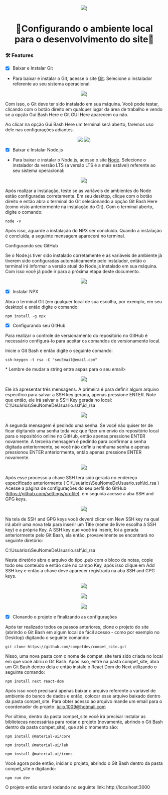 <p align="center">
    <img src="https://user-images.githubusercontent.com/62573072/140557803-c7b8615e-6574-48f4-aae8-208db0566832.png"/>)</p>


<h1 align="center">
    🚀Configurando o ambiente local para o desenvolvimento do site🚀
</h1>
 
### 🛠 Features
- [x] Baixar e Instalar Git

- Para baixar e instalar o Git, acesse o site [Git](https://git-scm.com/downloads). Selecione o instalador referente ao seu sistema operacional:<br />

<p align="center">
    <img src="https://user-images.githubusercontent.com/62573072/140518031-752fed0d-5a49-4983-a58d-36b57b6900ae.png"/>)</p>

Com isso, o Git deve ter sido instalado em sua máquina. Você pode testar, clicando com o botão direito em qualquer lugar da área de trabalho e vendo se a opção Gui Bash Here e Git GUI Here aparecem ou não.

Ao clicar na opção Gui Bash Here um terminal será aberto, faremos uso dele nas configurações adiantes.<br />
<p align="center">
    <img src="(https://user-images.githubusercontent.com/62573072/140558024-35ccd14d-9860-49cf-b6be-cb4b1901453b.png/>)</p>
              
<p align="center">
    <img src="https://user-images.githubusercontent.com/62573072/140558140-77c44175-f0b1-4cf8-bf9a-268d6a484e13.png"/>)</p>


- [x] Baixar e Instalar Node.js  

- Para baixar e instalar o Node.js, acesse o site [Node](https://nodejs.org/en/download/). Selecione o instalador da versão LTS (a versão LTS é a mais estável) referente ao seu sistema operacional:
                                                                                                                    
<p align="center">
    <img src="https://user-images.githubusercontent.com/62573072/140558648-9dbb2441-3fbd-4228-a2c5-3dcfb9e7d317.png"/>)</p>

Após realizar a instalação, teste se as variáveis de ambientes do Node estão configuradas corretamente. Em seu desktop, clique com o botão direito e então abra o terminal do Git selecionando a opção Git Bash Here (como visto anteriormente na instalação do Git). Com o terminal aberto, digite o comando:

```shell script
node -v
```
Após isso, aguarde a instalação do NPX ser concluída. Quando a instalação é concluída, a seguinte mensagem aparecerá no terminal.

Configurando seu GitHub 

Se o Node.js tiver sido instalado corretamente e as variáveis de ambiente já tiverem sido configuradas automaticamente pelo instalador, então o terminal irá informar a versão atual do Node.js instalado em sua máquina. Com isso você já pode ir para a próxima etapa deste documento.
                                                                                                                    
<p align="center">
    <img src="https://user-images.githubusercontent.com/62573072/140560424-e70ebcbc-6b8a-443f-ac6a-aba9b66a9539.png"/>)</p>


- [x] Instalar NPX

Abra o terminal Git (em qualquer local de sua escolha, por exemplo, em seu desktop) e então digite o comando:

```shell script
npm install -g npx
```

- [x] Configurando seu GitHub 

Para realizar o controle de versionamento do repositório no GitHub é necessário configurá-lo para aceitar os comandos de versionamento local.

Inicie o Git Bash e então digite o seguinte comando:

```shell script
ssh-keygen -t rsa -C "seuEmail@email.com"
```
<p>* Lembre de mudar a string entre aspas para o seu email>
                                         
<p align="center">
    <img src="https://user-images.githubusercontent.com/62573072/140561128-3d2228e8-2c52-4757-9c97-1597285422b4.png"/>)</p>
                                         
Ele irá apresentar três mensagens. A primeira é para definir algum arquivo específico para salvar a SSH key gerada, apenas pressione ENTER. Note que então, ele irá salvar a SSH Key gerada no local: C:\Usuários\SeuNomeDeUsuario\.ssh\id_rsa

<p align="center">
    <img src="https://user-images.githubusercontent.com/62573072/140561292-31acf61e-335c-4540-9821-99907725cff1.png"/>)</p>
    
A segunda mensagem é pedindo uma senha. Se você não quiser ter de ficar digitando uma senha toda vez que fizer um envio do repositório local para o repositório online no GitHub, então apenas pressione ENTER novamente. A terceira mensagem é pedindo para confirmar a senha digitada anteriormente, se você não definiu nenhuma senha e apenas pressionou ENTER anteriormente, então apenas pressione ENTER novamente.
                                                                                                                    
<p align="center">
    <img src="https://user-images.githubusercontent.com/62573072/140561375-3cf4da9d-8807-4ce0-88a3-1761f13ee6c9.png"/>)</p>

Após esse processo a chave SSH terá sido gerada no endereço especificado anteriormente ( C:\Usuários\SeuNomeDeUsuario\.ssh\id_rsa )
Acesse a página de configurações do seu perfil do GitHub (https://github.com/settings/profile), em seguida acesse a aba SSH and GPG keys.
                                                                                                                    
<p align="center">
    <img src="https://user-images.githubusercontent.com/62573072/140561521-61e18e75-cfdb-456f-aa78-dc17de24d9a4.png"/>)</p>

Na tela de SSH and GPG keys você deverá clicar em New SSH key na qual irá abrir uma nova tela para inserir um Title (nome de livre escolha á SSH key) e a própria Key. A SSH key que você irá inserir, foi a gerada anteriormente pelo Git Bash, ela então, provavelmente se encontrará no seguinte diretório: 

C:\Usuários\SeuNomeDeUsuario\.ssh\id_rsa

Neste diretório abra o arquivo do tipo .pub com o bloco de notas, copie todo seu conteúdo e então cole no campo Key, após isso clique em Add SSH key e então a chave deve aparecer registrada na aba SSH and GPG keys.
<p align="center">
    <img src="https://user-images.githubusercontent.com/62573072/140561620-8c0e99fd-71e2-498f-9ef8-70ff3d873b92.png"/>)</p>
<p align="center">
    <img src="https://user-images.githubusercontent.com/62573072/140561657-cfeaa656-0862-44e3-8bc1-c18968574a7d.png"/>)</p>
<p align="center">
    <img src="https://user-images.githubusercontent.com/62573072/140561781-43cdd943-4fd0-41f5-845e-ed97792f7d7f.png"/>)</p>
                                                                                                                   
- [x] Clonando o projeto e finalizando as configurações

Após ter realizado todos os passos anteriores, clone o projeto do site (abrindo o Git Bash em algum local de fácil acesso - como por exemplo no Desktop) digitando o seguinte comando:
    
```shell script
git clone https://github.com/competdev/compet_site.git
```
 
Nisso, uma nova pasta com o nome de compet_site terá sido criada no local em que você abriu o Git Bash. Após isso, entre na pasta compet_site, abra um Git Bash dentro dela e então instale o React Dom do Next utilizando o seguinte comando:

```shell script
npm install next react-dom
```

Após isso você precisará apenas baixar o arquivo referente a variável de ambiente do banco de dados e então, colocar esse arquivo baixado dentro da pasta compet_site. 
Para obter acesso ao arquivo mande um email para o coordenador do projeto: julio.1009@hotmail.com

Por último, dentro da pasta compet_site você irá precisar instalar as bibliotecas necessárias para rodar o projeto (novamente, abrindo o Git Bash dentro da pasta compet_site), que até o momento são:

```shell script
npm install @material-ui/core
```
    
```shell script
npm install @material-ui/lab
```
    
```shell script
npm install @material-ui/icons 
```

Você agora pode então, iniciar o projeto, abrindo o Git Bash dentro da pasta compet_site e digitando:
    
```shell script
npm run dev
```

O projeto então estará rodando no seguinte link: http://localhost:3000
